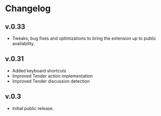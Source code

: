 # Changelog

## v.0.33

- Tweaks, bug fixes and optimizations to bring the extension up to public availability.

## v.0.31
- Added keyboard shortcuts
- Improved Tender action implementation
- Improved Tender discussion detection

## v.0.3
- Initial public release.